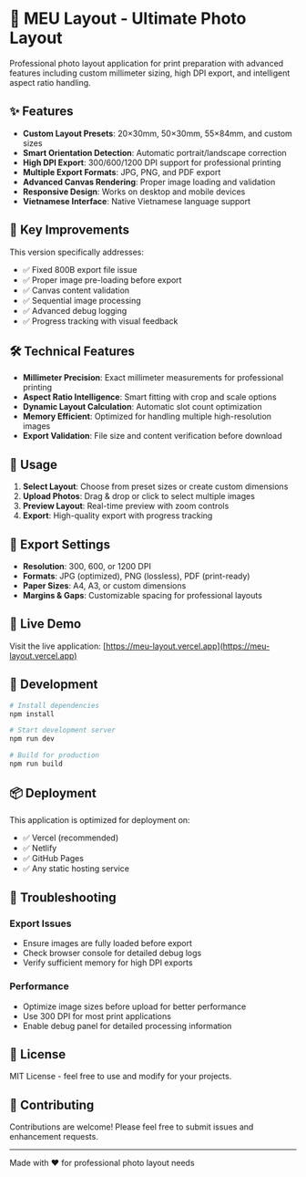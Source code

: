 # 🎯 MEU Layout - Ultimate Photo Layout

Professional photo layout application for print preparation with advanced features including custom millimeter sizing, high DPI export, and intelligent aspect ratio handling.

## ✨ Features

- **Custom Layout Presets**: 20×30mm, 50×30mm, 55×84mm, and custom sizes
- **Smart Orientation Detection**: Automatic portrait/landscape correction
- **High DPI Export**: 300/600/1200 DPI support for professional printing
- **Multiple Export Formats**: JPG, PNG, and PDF export
- **Advanced Canvas Rendering**: Proper image loading and validation
- **Responsive Design**: Works on desktop and mobile devices
- **Vietnamese Interface**: Native Vietnamese language support

## 🚀 Key Improvements

This version specifically addresses:
- ✅ Fixed 800B export file issue
- ✅ Proper image pre-loading before export
- ✅ Canvas content validation
- ✅ Sequential image processing
- ✅ Advanced debug logging
- ✅ Progress tracking with visual feedback

## 🛠️ Technical Features

- **Millimeter Precision**: Exact millimeter measurements for professional printing
- **Aspect Ratio Intelligence**: Smart fitting with crop and scale options
- **Dynamic Layout Calculation**: Automatic slot count optimization
- **Memory Efficient**: Optimized for handling multiple high-resolution images
- **Export Validation**: File size and content verification before download

## 📱 Usage

1. **Select Layout**: Choose from preset sizes or create custom dimensions
2. **Upload Photos**: Drag & drop or click to select multiple images
3. **Preview Layout**: Real-time preview with zoom controls
4. **Export**: High-quality export with progress tracking

## 🔧 Export Settings

- **Resolution**: 300, 600, or 1200 DPI
- **Formats**: JPG (optimized), PNG (lossless), PDF (print-ready)
- **Paper Sizes**: A4, A3, or custom dimensions
- **Margins & Gaps**: Customizable spacing for professional layouts

## 🌟 Live Demo

Visit the live application: [https://meu-layout.vercel.app](https://meu-layout.vercel.app)

## 🚀 Development

```bash
# Install dependencies
npm install

# Start development server
npm run dev

# Build for production
npm run build
```

## 📦 Deployment

This application is optimized for deployment on:
- ✅ Vercel (recommended)
- ✅ Netlify  
- ✅ GitHub Pages
- ✅ Any static hosting service

## 🐛 Troubleshooting

### Export Issues
- Ensure images are fully loaded before export
- Check browser console for detailed debug logs
- Verify sufficient memory for high DPI exports

### Performance
- Optimize image sizes before upload for better performance
- Use 300 DPI for most print applications
- Enable debug panel for detailed processing information

## 📄 License

MIT License - feel free to use and modify for your projects.

## 🤝 Contributing

Contributions are welcome! Please feel free to submit issues and enhancement requests.

---

Made with ❤️ for professional photo layout needs